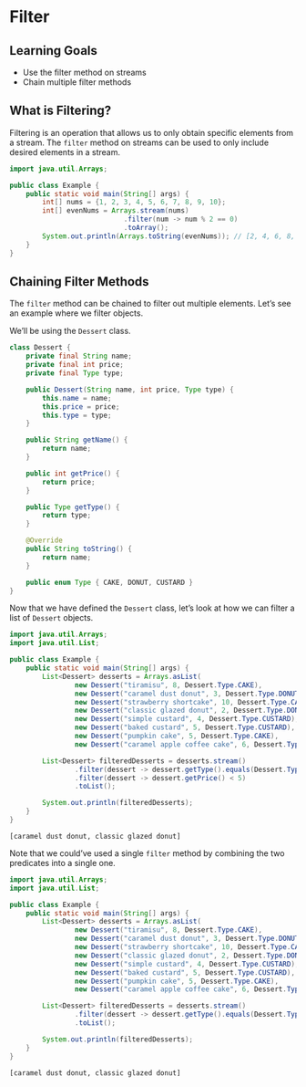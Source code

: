 # Filter

## Learning Goals

- Use the filter method on streams
- Chain multiple filter methods

## What is Filtering?

Filtering is an operation that allows us to only obtain specific elements from a
stream. The `filter` method on streams can be used to only include desired
elements in a stream.

```java
import java.util.Arrays;

public class Example {
    public static void main(String[] args) {
        int[] nums = {1, 2, 3, 4, 5, 6, 7, 8, 9, 10};
        int[] evenNums = Arrays.stream(nums)
                            .filter(num -> num % 2 == 0)
                            .toArray();
        System.out.println(Arrays.toString(evenNums)); // [2, 4, 6, 8, 10]
    }
}
```

## Chaining Filter Methods

The `filter` method can be chained to filter out multiple elements. Let’s see an
example where we filter objects.

We’ll be using the `Dessert` class.

```java
class Dessert {
    private final String name;
    private final int price;
    private final Type type;

    public Dessert(String name, int price, Type type) {
        this.name = name;
        this.price = price;
        this.type = type;
    }

    public String getName() {
        return name;
    }

    public int getPrice() {
        return price;
    }

    public Type getType() {
        return type;
    }

    @Override
    public String toString() {
        return name;
    }

    public enum Type { CAKE, DONUT, CUSTARD }
}
```

Now that we have defined the `Dessert` class, let’s look at how we can filter a
list of `Dessert` objects.

```java
import java.util.Arrays;
import java.util.List;

public class Example {
    public static void main(String[] args) {
        List<Dessert> desserts = Arrays.asList(
                new Dessert("tiramisu", 8, Dessert.Type.CAKE),
                new Dessert("caramel dust donut", 3, Dessert.Type.DONUT),
                new Dessert("strawberry shortcake", 10, Dessert.Type.CAKE),
                new Dessert("classic glazed donut", 2, Dessert.Type.DONUT),
                new Dessert("simple custard", 4, Dessert.Type.CUSTARD),
                new Dessert("baked custard", 5, Dessert.Type.CUSTARD),
                new Dessert("pumpkin cake", 5, Dessert.Type.CAKE),
                new Dessert("caramel apple coffee cake", 6, Dessert.Type.CAKE));

        List<Dessert> filteredDesserts = desserts.stream()
                .filter(dessert -> dessert.getType().equals(Dessert.Type.DONUT))
                .filter(dessert -> dessert.getPrice() < 5)
                .toList();

        System.out.println(filteredDesserts);
    }
}
```

```plaintext
[caramel dust donut, classic glazed donut]
```

Note that we could’ve used a single `filter` method by combining the two
predicates into a single one.

```java
import java.util.Arrays;
import java.util.List;

public class Example {
    public static void main(String[] args) {
        List<Dessert> desserts = Arrays.asList(
                new Dessert("tiramisu", 8, Dessert.Type.CAKE),
                new Dessert("caramel dust donut", 3, Dessert.Type.DONUT),
                new Dessert("strawberry shortcake", 10, Dessert.Type.CAKE),
                new Dessert("classic glazed donut", 2, Dessert.Type.DONUT),
                new Dessert("simple custard", 4, Dessert.Type.CUSTARD),
                new Dessert("baked custard", 5, Dessert.Type.CUSTARD),
                new Dessert("pumpkin cake", 5, Dessert.Type.CAKE),
                new Dessert("caramel apple coffee cake", 6, Dessert.Type.CAKE));

        List<Dessert> filteredDesserts = desserts.stream()
                .filter(dessert -> dessert.getType().equals(Dessert.Type.DONUT) && dessert.getPrice() < 5)
                .toList();

        System.out.println(filteredDesserts);
    }
}
```

```plaintext
[caramel dust donut, classic glazed donut]
```
